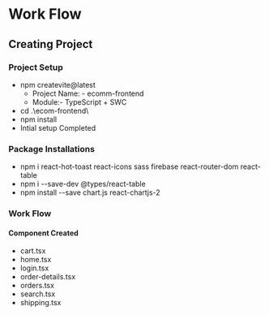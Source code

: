 # Work Flow

## Creating Project

### Project Setup
- npm createvite@latest
  - Project Name: - ecomm-frontend
  - Module:- TypeScript + SWC
- cd .\ecom-frontend\
- npm install
- Intial setup Completed

### Package Installations 

- npm i react-hot-toast react-icons sass firebase react-router-dom react-table
- npm i --save-dev @types/react-table
- npm install --save chart.js react-chartjs-2

### Work Flow

#### Component Created
- cart.tsx
- home.tsx
- login.tsx
- order-details.tsx
- orders.tsx
- search.tsx
- shipping.tsx